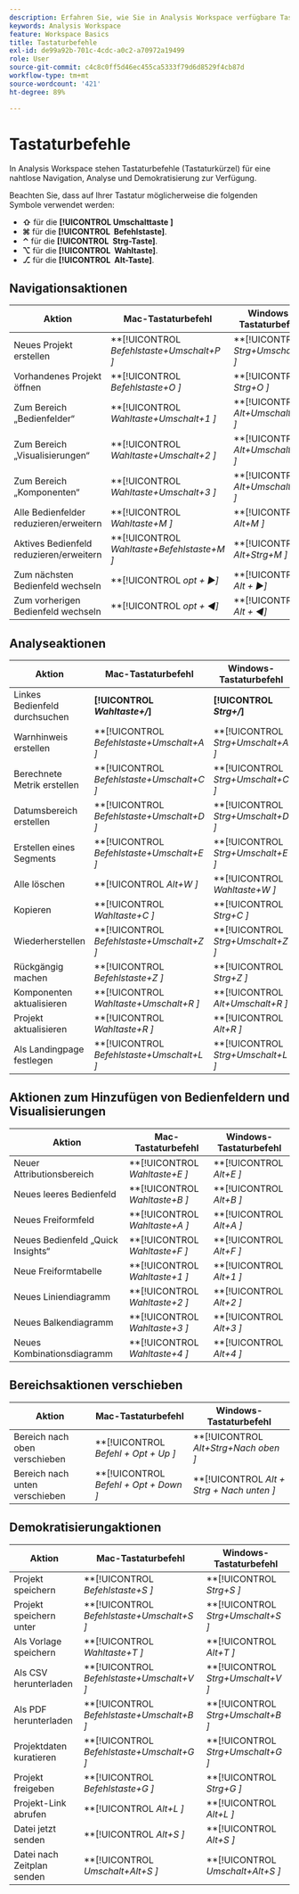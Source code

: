 ```yaml
---
description: Erfahren Sie, wie Sie in Analysis Workspace verfügbare Tastaturinteraktionen, Tastaturbefehle und Point-and-Click-Verhaltensweisen verwenden.
keywords: Analysis Workspace
feature: Workspace Basics
title: Tastaturbefehle
exl-id: de99a92b-701c-4cdc-a0c2-a70972a19499
role: User
source-git-commit: c4c8c0ff5d46ec455ca5333f79d6d8529f4cb87d
workflow-type: tm+mt
source-wordcount: '421'
ht-degree: 89%

---
```


# Tastaturbefehle

In Analysis Workspace stehen Tastaturbefehle (Tastaturkürzel) für eine nahtlose Navigation, Analyse und Demokratisierung zur Verfügung.

Beachten Sie, dass auf Ihrer Tastatur möglicherweise die folgenden Symbole verwendet werden:

- **⇧** für die **[!UICONTROL **&#x200B; Umschalttaste &#x200B;**]**
- **⌘** für die **[!UICONTROL **&#x200B; Befehlstaste &#x200B;**]**.
- **⌃** für die **[!UICONTROL **&#x200B; Strg-Taste &#x200B;**]**.
- **⌥** für die **[!UICONTROL **&#x200B; Wahltaste &#x200B;**]**.
- **⎇** für die **[!UICONTROL **&#x200B; Alt-Taste &#x200B;**]**.

## Navigationsaktionen

| Aktion | Mac-Tastaturbefehl | Windows-Tastaturbefehl |
| --- | --- | --- | 
| Neues Projekt erstellen | **[!UICONTROL *Befehlstaste+Umschalt+P *]** | **[!UICONTROL *Strg+Umschalt+P *]** |
| Vorhandenes Projekt öffnen | **[!UICONTROL *Befehlstaste+O *]** | **[!UICONTROL *Strg+O *]** |
| Zum Bereich „Bedienfelder“ | **[!UICONTROL *Wahltaste+Umschalt+1 *]** | **[!UICONTROL *Alt+Umschalt+1 *]** |
| Zum Bereich „Visualisierungen“ | **[!UICONTROL *Wahltaste+Umschalt+2 *]** | **[!UICONTROL *Alt+Umschalt+2 *]** |
| Zum Bereich „Komponenten“ | **[!UICONTROL *Wahltaste+Umschalt+3 *]** | **[!UICONTROL *Alt+Umschalt+3 *]** |
| Alle Bedienfelder reduzieren/erweitern | **[!UICONTROL *Wahltaste+M *]** | **[!UICONTROL *Alt+M *]** |
| Aktives Bedienfeld reduzieren/erweitern | **[!UICONTROL *Wahltaste+Befehlstaste+M *]** | **[!UICONTROL *Alt+Strg+M *]** |
| Zum nächsten Bedienfeld wechseln | **[!UICONTROL *opt *+ ▶︎]** | **[!UICONTROL *Alt *+ ▶︎]** |
| Zum vorherigen Bedienfeld wechseln | **[!UICONTROL *opt *+ ◀︎]** | **[!UICONTROL *Alt *+ ◀︎]** |

## Analyseaktionen

| Aktion | Mac-Tastaturbefehl | Windows-Tastaturbefehl |
| --- | --- | --- | 
| Linkes Bedienfeld durchsuchen | **[!UICONTROL *Wahltaste+/*]** | **[!UICONTROL *Strg+/*]** |
| Warnhinweis erstellen | **[!UICONTROL *Befehlstaste+Umschalt+A *]** | **[!UICONTROL *Strg+Umschalt+A *]** |
| Berechnete Metrik erstellen | **[!UICONTROL *Befehlstaste+Umschalt+C *]** | **[!UICONTROL *Strg+Umschalt+C *]** |
| Datumsbereich erstellen | **[!UICONTROL *Befehlstaste+Umschalt+D *]** | **[!UICONTROL *Strg+Umschalt+D *]** |
| Erstellen eines Segments | **[!UICONTROL *Befehlstaste+Umschalt+E *]** | **[!UICONTROL *Strg+Umschalt+E *]** |
| Alle löschen | **[!UICONTROL *Alt+W *]** | **[!UICONTROL *Wahltaste+W *]** |
| Kopieren | **[!UICONTROL *Wahltaste+C *]** | **[!UICONTROL *Strg+C *]** |
| Wiederherstellen | **[!UICONTROL *Befehlstaste+Umschalt+Z *]** | **[!UICONTROL *Strg+Umschalt+Z *]** |
| Rückgängig machen | **[!UICONTROL *Befehlstaste+Z *]** | **[!UICONTROL *Strg+Z *]** |
| Komponenten aktualisieren | **[!UICONTROL *Wahltaste+Umschalt+R *]** | **[!UICONTROL *Alt+Umschalt+R *]** |
| Projekt aktualisieren | **[!UICONTROL *Wahltaste+R *]** | **[!UICONTROL *Alt+R *]** |
| Als Landingpage festlegen | **[!UICONTROL *Befehlstaste+Umschalt+L *]** | **[!UICONTROL *Strg+Umschalt+L *]** |

## Aktionen zum Hinzufügen von Bedienfeldern und Visualisierungen

| Aktion | Mac-Tastaturbefehl | Windows-Tastaturbefehl |
| --- | --- | --- | 
| Neuer Attributionsbereich | **[!UICONTROL *Wahltaste+E *]** | **[!UICONTROL *Alt+E *]** |
| Neues leeres Bedienfeld | **[!UICONTROL *Wahltaste+B *]** | **[!UICONTROL *Alt+B *]** |
| Neues Freiformfeld | **[!UICONTROL *Wahltaste+A *]** | **[!UICONTROL *Alt+A *]** |
| Neues Bedienfeld „Quick Insights“ | **[!UICONTROL *Wahltaste+F *]** | **[!UICONTROL *Alt+F *]** |
| Neue Freiformtabelle | **[!UICONTROL *Wahltaste+1 *]** | **[!UICONTROL *Alt+1 *]** |
| Neues Liniendiagramm | **[!UICONTROL *Wahltaste+2 *]** | **[!UICONTROL *Alt+2 *]** |
| Neues Balkendiagramm | **[!UICONTROL *Wahltaste+3 *]** | **[!UICONTROL *Alt+3 *]** |
| Neues Kombinationsdiagramm | **[!UICONTROL *Wahltaste+4 *]** | **[!UICONTROL *Alt+4 *]** |

## Bereichsaktionen verschieben

| Aktion | Mac-Tastaturbefehl | Windows-Tastaturbefehl |
| --- | --- | --- | 
| Bereich nach oben verschieben | **[!UICONTROL *Befehl + Opt + Up *]** | **[!UICONTROL *Alt+Strg+Nach oben *]** |
| Bereich nach unten verschieben | **[!UICONTROL *Befehl + Opt + Down *]** | **[!UICONTROL *Alt + Strg + Nach unten *]** |

## Demokratisierungaktionen

| Aktion | Mac-Tastaturbefehl | Windows-Tastaturbefehl |
| --- | --- | --- | 
| Projekt speichern | **[!UICONTROL *Befehlstaste+S *]** | **[!UICONTROL *Strg+S *]** |
| Projekt speichern unter | **[!UICONTROL *Befehlstaste+Umschalt+S *]** | **[!UICONTROL *Strg+Umschalt+S *]** |
| Als Vorlage speichern | **[!UICONTROL *Wahltaste+T *]** | **[!UICONTROL *Alt+T *]** |
| Als CSV herunterladen | **[!UICONTROL *Befehlstaste+Umschalt+V *]** | **[!UICONTROL *Strg+Umschalt+V *]** |
| Als PDF herunterladen | **[!UICONTROL *Befehlstaste+Umschalt+B *]** | **[!UICONTROL *Strg+Umschalt+B *]** |
| Projektdaten kuratieren | **[!UICONTROL *Befehlstaste+Umschalt+G *]** | **[!UICONTROL *Strg+Umschalt+G *]** |
| Projekt freigeben | **[!UICONTROL *Befehlstaste+G *]** | **[!UICONTROL *Strg+G *]** |
| Projekt-Link abrufen | **[!UICONTROL *Alt+L *]** | **[!UICONTROL *Alt+L *]** |
| Datei jetzt senden | **[!UICONTROL *Alt+S *]** | **[!UICONTROL *Alt+S *]** |
| Datei nach Zeitplan senden | **[!UICONTROL *Umschalt+Alt+S *]** | **[!UICONTROL *Umschalt+Alt+S *]** |
